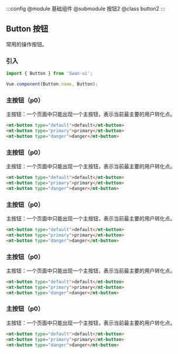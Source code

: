 :::config
    @module 基础组件
    @submodule 按钮2
    @class button2
:::

<script>
  import elButton from './button.vue';
  export default {
    data() {
      return {
      }
    },
    methods: {
      handleClick(event) {
        console.log(event);
        alert('button clicked!');
      }
    },
    mounted() {
        
    },
    components:{
        elButton
    }
  }
</script>



## Button 按钮
常用的操作按钮。

### 引入

```javascript
import { Button } from 'Swan-ui';

Vue.component(Button.name, Button);
```

### 主按钮（p0）

主按钮：一个页面中只能出现一个主按钮，表示当前最主要的用户转化点。

```html
<mt-button type="default">default</mt-button>
<mt-button type="primary">primary</mt-button>
<mt-button type="danger">danger</mt-button>
```

### 主按钮（p0）

主按钮：一个页面中只能出现一个主按钮，表示当前最主要的用户转化点。

```html
<mt-button type="default">default</mt-button>
<mt-button type="primary">primary</mt-button>
<mt-button type="danger">danger</mt-button>
```

### 主按钮（p0）

主按钮：一个页面中只能出现一个主按钮，表示当前最主要的用户转化点。

```html
<mt-button type="default">default</mt-button>
<mt-button type="primary">primary</mt-button>
<mt-button type="danger">danger</mt-button>
```
### 主按钮（p0）

主按钮：一个页面中只能出现一个主按钮，表示当前最主要的用户转化点。

```html
<mt-button type="default">default</mt-button>
<mt-button type="primary">primary</mt-button>
<mt-button type="danger">danger</mt-button>
```
### 主按钮（p0）

主按钮：一个页面中只能出现一个主按钮，表示当前最主要的用户转化点。

```html
<mt-button type="default">default</mt-button>
<mt-button type="primary">primary</mt-button>
<mt-button type="danger">danger</mt-button>
```
